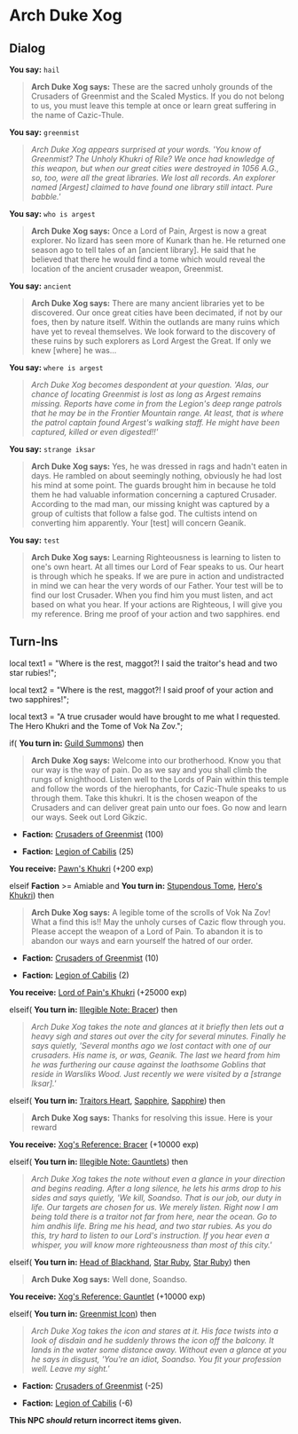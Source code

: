 # Arch Duke Xog
## Dialog

**You say:** `hail`



>**Arch Duke Xog says:** These are the sacred unholy grounds of the Crusaders of Greenmist and the Scaled Mystics. If you do not belong to us, you must leave this temple at once or learn great suffering in the name of Cazic-Thule.

**You say:** `greenmist`





>*Arch Duke Xog appears surprised at your words. 'You know of Greenmist? The Unholy Khukri of Rile? We once had knowledge of this weapon, but when our great cities were destroyed in 1056 A.G., so, too, were all the great libraries. We lost all records. An explorer named [Argest] claimed to have found one library still intact. Pure babble.'*

**You say:** `who is argest`






>**Arch Duke Xog says:** Once a Lord of Pain, Argest is now a great explorer. No lizard has seen more of Kunark than he. He returned one season ago to tell tales of an [ancient library]. He said that he believed that there he would find a tome which would reveal the location of the ancient crusader weapon, Greenmist.

**You say:** `ancient`



>**Arch Duke Xog says:** There are many ancient libraries yet to be discovered. Our once great cities have been decimated, if not by our foes, then by nature itself. Within the outlands are many ruins which have yet to reveal themselves. We look forward to the discovery of these ruins by such explorers as Lord Argest the Great. If only we knew [where] he was...

**You say:** `where is argest`






>*Arch Duke Xog becomes despondent at your question. 'Alas, our chance of locating Greenmist is lost as long as Argest remains missing. Reports have come in from the Legion's deep range patrols that he may be in the Frontier Mountain range. At least, that is where the patrol captain found Argest's walking staff. He might have been captured, killed or even digested!!'*

**You say:** `strange iksar`



>**Arch Duke Xog says:** Yes, he was dressed in rags and hadn't eaten in days. He rambled on about seemingly nothing, obviously he had lost his mind at some point. The guards brought him in because he told them he had valuable information concerning a captured Crusader. According to the mad man, our missing knight was captured by a group of cultists that follow a false god. The cultists intend on converting him apparently. Your [test] will concern Geanik.

**You say:** `test`



>**Arch Duke Xog says:** Learning Righteousness is learning to listen to one's own heart. At all times our Lord of Fear speaks to us. Our heart is through which he speaks. If we are pure in action and undistracted in mind we can hear the very words of our Father. Your test will be to find our lost Crusader. When you find him you must listen, and act based on what you hear. If your actions are Righteous, I will give you my reference. Bring me proof of your action and two sapphires.
end

## Turn-Ins



local text1 = "Where is the rest, maggot?! I said the traitor's head and two star rubies!";

local text2 = "Where is the rest, maggot?! I said proof of your action and two sapphires!";


local text3 = "A true crusader would have brought to me what I requested. The Hero Khukri and the Tome of Vok Na Zov.";




if( **You turn in:** [Guild Summons](/item/18205)) then 






>**Arch Duke Xog says:** Welcome into our brotherhood. Know you that our way is the way of pain. Do as we say and you shall climb the rungs of knighthood. Listen well to the Lords of Pain within this temple and follow the words of the hierophants, for Cazic-Thule speaks to us through them. Take this khukri. It is the chosen weapon of the Crusaders and can deliver great pain unto our foes. Go now and learn our ways. Seek out Lord Gikzic.


* __Faction:__ [Crusaders of Greenmist](/faction/442) (100)



* __Faction:__ [Legion of Cabilis](/faction/441) (25)






 **You receive:**  [Pawn's Khukri](/item/5120) (+200 exp)


elseif **Faction** >= Amiable and  **You turn in:** [Stupendous Tome](/item/18051), [Hero's Khukri](/item/5126)) then 


>**Arch Duke Xog says:** A legible tome of the scrolls of Vok Na Zov! What a find this is!! May the unholy curses of Cazic flow through you. Please accept the weapon of a Lord of Pain. To abandon it is to abandon our ways and earn yourself the hatred of our order.


* __Faction:__ [Crusaders of Greenmist](/faction/442) (10)


* __Faction:__ [Legion of Cabilis](/faction/441) (2)


 **You receive:**  [Lord of Pain's Khukri](/item/5128) (+25000 exp)

elseif( **You turn in:** [Illegible Note: Bracer](/item/14791)) then 






>*Arch Duke Xog  takes the note and glances at it briefly then lets out a heavy sigh and stares out over the city for several minutes. Finally he says quietly, 'Several months ago we lost contact with one of our crusaders. His name is, or was, Geanik. The last we heard from him he was furthering our cause against the loathsome Goblins that reside in Warsliks Wood. Just recently we were visited by a [strange Iksar].'*

elseif( **You turn in:** [Traitors Heart](/item/14807), [Sapphire](/item/10034), [Sapphire](/item/10034)) then


>**Arch Duke Xog says:** Thanks for resolving this issue. Here is your reward


 **You receive:**  [Xog's Reference: Bracer](/item/14808) (+10000 exp)

elseif( **You turn in:** [Illegible Note: Gauntlets](/item/14792)) then 


>*Arch Duke Xog  takes the note without even a glance in your direction and begins reading. After a long silence, he lets his arms drop to his sides and says quietly, 'We kill, Soandso. That is our job, our duty in life. Our targets are chosen for us. We merely listen. Right now I am being told there is a traitor not far from here, near the ocean. Go to him andhis life. Bring me his head, and two star rubies. As you do this, try hard to listen to our Lord's instruction. If you hear even a whisper, you will know more righteousness than most of this city.'*

elseif( **You turn in:** [Head of Blackhand](/item/14806), [Star Ruby](/item/10032), [Star Ruby](/item/10032)) then


>**Arch Duke Xog says:** Well done, Soandso.


 **You receive:**  [Xog's Reference: Gauntlet](/item/14809) (+10000 exp)

elseif( **You turn in:** [Greenmist Icon](/item/14814)) then


>*Arch Duke Xog takes the icon and stares at it. His face twists into a look of disdain and he suddenly throws the icon off the balcony. It lands in the water some distance away. Without even a glance at you he says in disgust, 'You're an idiot, Soandso. You fit your profession well. Leave my sight.'*


* __Faction:__ [Crusaders of Greenmist](/faction/442) (-25)


* __Faction:__ [Legion of Cabilis](/faction/441) (-6)

**This NPC *should* return incorrect items given.**





